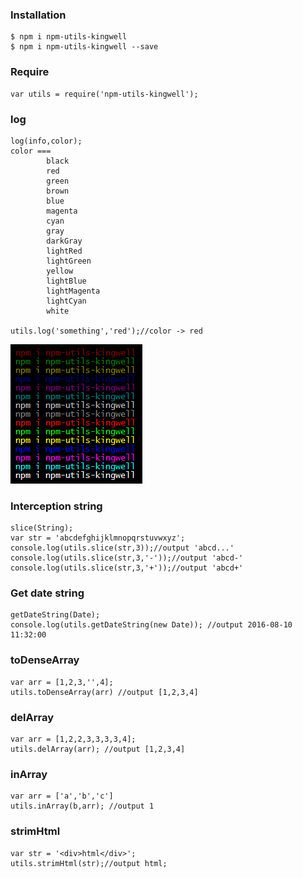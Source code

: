 ### Installation
	$ npm i npm-utils-kingwell
	$ npm i npm-utils-kingwell --save

### Require
	var utils = require('npm-utils-kingwell');

### log
	log(info,color);
	color === 
			black
			red
			green
			brown
			blue
			magenta
			cyan
			gray
			darkGray
			lightRed
			lightGreen
			yellow
			lightBlue
			lightMagenta
			lightCyan
			white
	
	utils.log('something','red');//color -> red	

![](images/color-demo1.png)

### Interception string
	slice(String);	
	var str = 'abcdefghijklmnopqrstuvwxyz';
	console.log(utils.slice(str,3));//output 'abcd...'
	console.log(utils.slice(str,3,'-'));//output 'abcd-'
	console.log(utils.slice(str,3,'+'));//output 'abcd+'

### Get date string
	getDateString(Date);
	console.log(utils.getDateString(new Date)); //output 2016-08-10 11:32:00
### toDenseArray
	var arr = [1,2,3,'',4];
	utils.toDenseArray(arr) //output [1,2,3,4]
### delArray
	var arr = [1,2,2,3,3,3,3,4];
	utils.delArray(arr); //output [1,2,3,4]
### inArray
	var arr = ['a','b','c']
	utils.inArray(b,arr); //output 1
### strimHtml
	var str = '<div>html</div>';
	utils.strimHtml(str);//output html;
